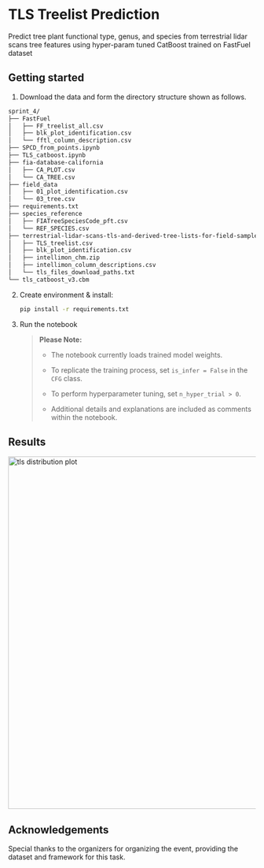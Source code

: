 # TLS Treelist Prediction

Predict tree plant functional type, genus, and species from terrestrial lidar scans tree features using hyper-param tuned CatBoost trained on FastFuel dataset

## Getting started
1. Download the data and form the directory structure shown as follows.
```bash
sprint_4/
├── FastFuel
│   ├── FF_treelist_all.csv
│   ├── blk_plot_identification.csv
│   └── fftl_column_description.csv
├── SPCD_from_points.ipynb
├── TLS_catboost.ipynb
├── fia-database-california
│   ├── CA_PLOT.csv
│   └── CA_TREE.csv
├── field_data
│   ├── 01_plot_identification.csv
│   └── 03_tree.csv
├── requirements.txt
├── species_reference
│   ├── FIATreeSpeciesCode_pft.csv
│   └── REF_SPECIES.csv
├── terrestrial-lidar-scans-tls-and-derived-tree-lists-for-field-sampled-plots-for-uc-climate-actio
│   ├── TLS_treelist.csv
│   ├── blk_plot_identification.csv
│   ├── intellimon_chm.zip
│   ├── intellimon_column_descriptions.csv
│   └── tls_files_download_paths.txt
└── tls_catboost_v3.cbm
```
2. Create environment & install:
   ```bash
   pip install -r requirements.txt
   ```
3. Run the notebook  
   
   > **Please Note:**
   > - The notebook currently loads trained model weights.  
   > - To replicate the training process, set `is_infer = False` in the `CFG` class.  
   > - To perform hyperparameter tuning, set `n_hyper_trial > 0`. 
   > 
   > - Additional details and explanations are included as comments within the notebook.

## Results
<img width="716" alt="tls distribution plot" src="https://github.com/user-attachments/assets/6e025843-ce11-4de9-84e9-aee8ef5bcc52" />

## Acknowledgements
Special thanks to the organizers for organizing the event, providing the dataset and framework for this task.



